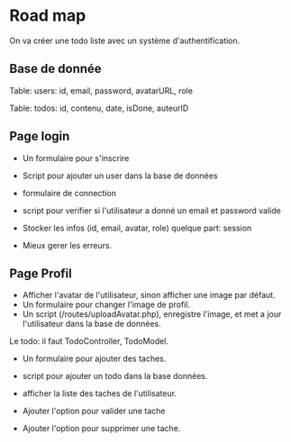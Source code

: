 # Road map

On va créer une todo liste avec un système d'authentification.

## Base de donnée

Table: users: id, email, password, avatarURL, role 

Table: todos: id, contenu, date, isDone, auteurID 

## Page login

- Un formulaire pour s'inscrire 
- Script pour ajouter un user dans la base de données 

- formulaire de connection 
- script pour verifier si l'utilisateur a donné un email et password valide 
- Stocker les infos (id, email, avatar, role) quelque part: session 

- Mieux gerer les erreurs.

## Page Profil

- Afficher l'avatar de l'utilisateur, sinon afficher une image par défaut. 
- Un formulaire pour changer l'image de profil.
- Un script (/routes/uploadAvatar.php), enregistre l'image, et met a jour l'utilisateur dans la base de données.

Le todo: il faut TodoController, TodoModel.

- Un formulaire pour ajouter des taches. 
- script pour ajouter un todo dans la base données.

- afficher la liste des taches de l'utilisateur.
- Ajouter l'option pour valider une tache 
- Ajouter l'option pour supprimer une tache. 



